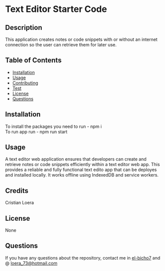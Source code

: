 
  # Text Editor Starter Code  

  ## Description 
  This application creates notes or code snippets with or without an internet connection so the user can retrieve them for later use.

  ## Table of Contents 
  - [Installation](#installation)
  - [Usage](#usage)
  - [Contributing](#contributing)
  - [Test](#test)
  - [License](#license)
  - [Questions](#questions)

  ## Installation 
  To install the packages you need to run 
    - npm i  
  To run app run 
    - npm run start

  ## Usage
  A text editor web application ensures that developers can create and retrieve notes or code snippets efficiently within a text editor web app. This provides a reliable and fully functional text edito app that can be deployes and installed locally. It works offline using IndexedDB and service workers.

  ## Credits
  Cristian Loera

  ## License
  None
  

  ## Questions
  If you have any questions about the repository, contact me in [el-bicho7](https://github.com/el-bicho7) and @ loera_73@hotmail.com
 
  